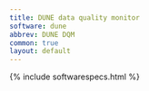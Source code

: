 ```yaml
---
title: DUNE data quality monitor
software: dune
abbrev: DUNE DQM
common: true
layout: default
---
```


{% include softwarespecs.html %}
